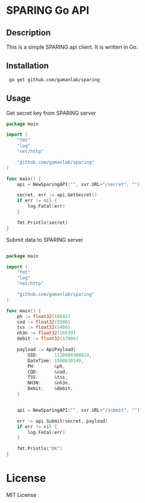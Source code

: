 # SPARING Go API

## Description

This is a simple SPARING api client. It is written in Go.

## Installation

```bash
 go get github.com/gamanlab/sparing
```

## Usage

Get secret key from SPARING server

```go
package main

import (
    "fmt"
    "log"
    "net/http"

    "github.com/gamanlab/sparing"
)

func main() {
    api = NewSparingAPI("", svr.URL+"/secret", "")

    secret, err := api.GetSecret()
    if err != nil {
        log.Fatal(err)
    }

    fmt.Println(secret)
}

```


Submit data to SPARING server

```go

package main

import (
    "fmt"
    "log"
    "net/http"

    "github.com/gamanlab/sparing"
)

func main() {
    ph := float32(18692)
	cod := float32(5508)
	tss := float32(5466)
	nh3n := float32(16539)
	debit := float32(17006)

	payload := ApiPayload{
		UID:      1120800300014,
		DateTime: 1568630149,
		PH:       &ph,
		COD:      &cod,
		TSS:      &tss,
		NH3N:     &nh3n,
		Debit:    &debit,
	}


    api = NewSparingAPI("", svr.URL+"/submit", "")

    err := api.Submit(secret, payload)
    if err != nil {
        log.Fatal(err)
    }

    fmt.Println("OK")
}

```


# License

MIT License

